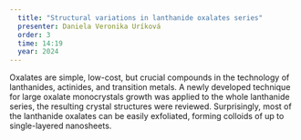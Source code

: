 ```yaml
---
  title: "Structural variations in lanthanide oxalates series"
  presenter: Daniela Veronika Uríková
  order: 3
  time: 14:19
  year: 2024
---
```

Oxalates are simple, low-cost, but crucial compounds in the technology
of lanthanides, actinides, and transition metals. A newly developed
technique for large oxalate monocrystals growth was applied to the
whole lanthanide series, the resulting crystal structures were
reviewed. Surprisingly, most of the lanthanide oxalates can be easily
exfoliated, forming colloids of up to single-layered nanosheets.